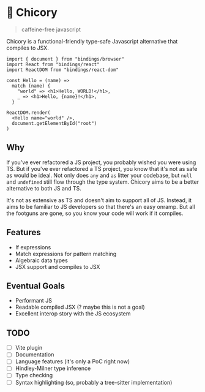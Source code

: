 # 🐣 Chicory

> caffeine-free javascript

Chicory is a functional-friendly type-safe Javascript alternative that compiles to JSX.

```chicory
import { document } from "bindings/browser"
import React from "bindings/react"
import ReactDOM from "bindings/react-dom"

const Hello = (name) =>
  match (name) {
    "world" => <h1>Hello, WORLD!</h1>,
    _ => <h1>Hello, {name}!</h1>,
  }

ReactDOM.render(
  <Hello name="world" />,
  document.getElementById("root")
)
```

## Why

If you've ever refactored a JS project, you probably wished you were using TS. But if you've ever refactored a TS project, you know that it's not as safe as would be ideal. Not only does `any` and `as` litter your codebase, but `null` and `undefined` still flow through the type system. Chicory aims to be a better alternative to both JS and TS.

It's not as extensive as TS and doesn't aim to support all of JS. Instead, it aims to be familiar to JS developers so that there's an easy onramp. But all the footguns are gone, so you know your code will work if it compiles.

## Features

- If expressions
- Match expressions for pattern matching
- Algebraic data types
- JSX support and compiles to JSX

## Eventual Goals

- Performant JS
- Readable compiled JSX (? maybe this is not a goal)
- Excellent interop story with the JS ecosystem

## TODO

- [ ] Vite plugin
- [ ] Documentation
- [ ] Language features (it's only a PoC right now)
- [ ] Hindley-Milner type inference
- [ ] Type checking
- [ ] Syntax highlighting (so, probably a tree-sitter implementation)
